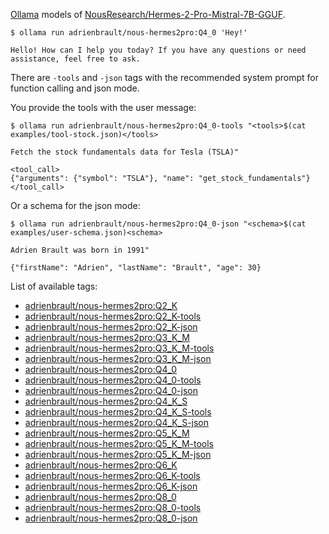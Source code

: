 [Ollama][ollama] models of [NousResearch/Hermes-2-Pro-Mistral-7B-GGUF][hf-hermes2pro].

```console
$ ollama run adrienbrault/nous-hermes2pro:Q4_0 'Hey!'

Hello! How can I help you today? If you have any questions or need assistance, feel free to ask.
```

There are `-tools` and `-json` tags with the recommended system prompt for function calling and json mode.

You provide the tools with the user message:

```console
$ ollama run adrienbrault/nous-hermes2pro:Q4_0-tools "<tools>$(cat examples/tool-stock.json)</tools>

Fetch the stock fundamentals data for Tesla (TSLA)"

<tool_call>
{"arguments": {"symbol": "TSLA"}, "name": "get_stock_fundamentals"}
</tool_call>
```

Or a schema for the json mode:
```console
$ ollama run adrienbrault/nous-hermes2pro:Q4_0-json "<schema>$(cat examples/user-schema.json)<schema>

Adrien Brault was born in 1991"

{"firstName": "Adrien", "lastName": "Brault", "age": 30}
```

List of available tags:
- [adrienbrault/nous-hermes2pro:Q2_K](https://ollama.com/adrienbrault/nous-hermes2pro:Q2_K)
- [adrienbrault/nous-hermes2pro:Q2_K-tools](https://ollama.com/adrienbrault/nous-hermes2pro:Q2_K-tools)
- [adrienbrault/nous-hermes2pro:Q2_K-json](https://ollama.com/adrienbrault/nous-hermes2pro:Q2_K-json)
- [adrienbrault/nous-hermes2pro:Q3_K_M](https://ollama.com/adrienbrault/nous-hermes2pro:Q3_K_M)
- [adrienbrault/nous-hermes2pro:Q3_K_M-tools](https://ollama.com/adrienbrault/nous-hermes2pro:Q3_K_M-tools)
- [adrienbrault/nous-hermes2pro:Q3_K_M-json](https://ollama.com/adrienbrault/nous-hermes2pro:Q3_K_M-json)
- [adrienbrault/nous-hermes2pro:Q4_0](https://ollama.com/adrienbrault/nous-hermes2pro:Q4_0)
- [adrienbrault/nous-hermes2pro:Q4_0-tools](https://ollama.com/adrienbrault/nous-hermes2pro:Q4_0-tools)
- [adrienbrault/nous-hermes2pro:Q4_0-json](https://ollama.com/adrienbrault/nous-hermes2pro:Q4_0-json)
- [adrienbrault/nous-hermes2pro:Q4_K_S](https://ollama.com/adrienbrault/nous-hermes2pro:Q4_K_S)
- [adrienbrault/nous-hermes2pro:Q4_K_S-tools](https://ollama.com/adrienbrault/nous-hermes2pro:Q4_K_S-tools)
- [adrienbrault/nous-hermes2pro:Q4_K_S-json](https://ollama.com/adrienbrault/nous-hermes2pro:Q4_K_S-json)
- [adrienbrault/nous-hermes2pro:Q5_K_M](https://ollama.com/adrienbrault/nous-hermes2pro:Q5_K_M)
- [adrienbrault/nous-hermes2pro:Q5_K_M-tools](https://ollama.com/adrienbrault/nous-hermes2pro:Q5_K_M-tools)
- [adrienbrault/nous-hermes2pro:Q5_K_M-json](https://ollama.com/adrienbrault/nous-hermes2pro:Q5_K_M-json)
- [adrienbrault/nous-hermes2pro:Q6_K](https://ollama.com/adrienbrault/nous-hermes2pro:Q6_K)
- [adrienbrault/nous-hermes2pro:Q6_K-tools](https://ollama.com/adrienbrault/nous-hermes2pro:Q6_K-tools)
- [adrienbrault/nous-hermes2pro:Q6_K-json](https://ollama.com/adrienbrault/nous-hermes2pro:Q6_K-json)
- [adrienbrault/nous-hermes2pro:Q8_0](https://ollama.com/adrienbrault/nous-hermes2pro:Q8_0)
- [adrienbrault/nous-hermes2pro:Q8_0-tools](https://ollama.com/adrienbrault/nous-hermes2pro:Q8_0-tools)
- [adrienbrault/nous-hermes2pro:Q8_0-json](https://ollama.com/adrienbrault/nous-hermes2pro:Q8_0-json)

[hf-hermes2pro]: https://huggingface.co/NousResearch/Hermes-2-Pro-Mistral-7B-GGUF
[ollama]: https://ollama.com
